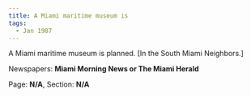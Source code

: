 ```yaml
---  
title: A Miami maritime museum is  
tags:  
  - Jan 1987  
---  
```

  
A Miami maritime museum is planned. [In the South Miami Neighbors.]  
  
Newspapers: **Miami Morning News or The Miami Herald**  
  
Page: **N/A**, Section: **N/A** 
